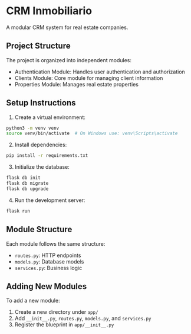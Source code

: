 # CRM Inmobiliario

A modular CRM system for real estate companies.

## Project Structure

The project is organized into independent modules:
- Authentication Module: Handles user authentication and authorization
- Clients Module: Core module for managing client information
- Properties Module: Manages real estate properties

## Setup Instructions

1. Create a virtual environment:
```bash
python3 -m venv venv
source venv/bin/activate  # On Windows use: venv\Scripts\activate
```

2. Install dependencies:
```bash
pip install -r requirements.txt
```

3. Initialize the database:
```bash
flask db init
flask db migrate
flask db upgrade
```

4. Run the development server:
```bash
flask run
```

## Module Structure

Each module follows the same structure:
- `routes.py`: HTTP endpoints
- `models.py`: Database models
- `services.py`: Business logic

## Adding New Modules

To add a new module:
1. Create a new directory under `app/`
2. Add `__init__.py`, `routes.py`, `models.py`, and `services.py`
3. Register the blueprint in `app/__init__.py`

